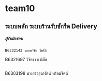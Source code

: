 # team10

## ระบบหลัก ระบบร้านรับซักรีด Delivery

##### ผู้รับผิดชอบ
```
B6332143 นายทวีชัย โพธิ์ดี
```
B6321697 วิจิตรา แซ่เอีย 
```
```
B6303198 นางสาวสุดารัตน์ พร้อมจิตต์
```
